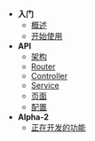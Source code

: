 * **入门**
  * [概述](over-view)
  * [开始使用](quick-start)
* **API**
  * [架构](framework)
  * [Router](router)
  * [Controller](controller)
  * [Service](service)
  * [页面](page)
  * [配置](config)
* **Alpha-2**
  * [正在开发的功能](v2)